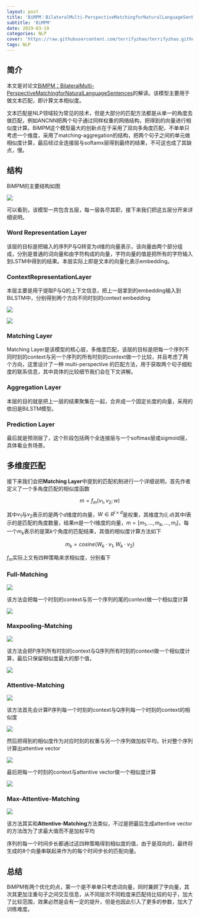```yaml
---
layout: post
title: 'BiMPM：BilateralMulti-PerspectiveMatchingforNaturalLanguageSentences 论文解读'
subtitle: 'BiMPM'
date: 2019-03-19
categories: NLP
cover: 'https://raw.githubusercontent.com/terrifyzhao/terrifyzhao.github.io/master/assets/img/2019-03-19-BiMPM%E8%AE%BA%E6%96%87%E8%A7%A3%E8%AF%BB/cover.jpg'
tags: NLP
---
```



## **简介**

本文是对论文[BiMPM：BilateralMulti-PerspectiveMatchingforNaturalLanguageSentences](https://arxiv.org/pdf/1702.03814.pdf)的解读。该模型主要用于做文本匹配，即计算文本相似度。

文本匹配是NLP领域较为常见的技术，但是大部分的匹配方法都是从单一的角度去做匹配，例如ANCNN把两个句子通过同样权重的网络结构，把得到的向量进行相似度计算。BiMPM这个模型最大的创新点在于采用了双向多角度匹配，不单单只考虑一个维度，采用了matching-aggregation的结构，把两个句子之间的单元做相似度计算，最后经过全连接层与softamx层得到最终的结果，不可这也成了其缺点，慢。


## **结构**

BiMPM的主要结构如图

![](https://raw.githubusercontent.com/terrifyzhao/terrifyzhao.github.io/master/assets/img/2019-03-19-BiMPM%E8%AE%BA%E6%96%87%E8%A7%A3%E8%AF%BB/pic1.jpg)

可以看到，该模型一共包含五层，每一层各尽其职，接下来我们把这五层分开来详细说明。

### **Word Representation Layer**

该层的目标是把输入的序列P与Q转变为d维的向量表示，该向量由两个部分组成，分别是普通的词向量和由字符构成的向量，字符向量的值是把所有的字符输入到LSTM中得到的结果。本层实际上即是文本的向量化表示embedding。



### **ContextRepresentationLayer**

本层主要是用于提取P与Q的上下文信息，把上一层拿到的embedding输入到BiLSTM中，分别得到两个方向不同时刻的context embedding

![](https://raw.githubusercontent.com/terrifyzhao/terrifyzhao.github.io/master/assets/img/2019-03-19-BiMPM%E8%AE%BA%E6%96%87%E8%A7%A3%E8%AF%BB/pic2.jpg)

![](https://raw.githubusercontent.com/terrifyzhao/terrifyzhao.github.io/master/assets/img/2019-03-19-BiMPM%E8%AE%BA%E6%96%87%E8%A7%A3%E8%AF%BB/pic3.jpg)


### **Matching Layer**

Matching Layer是该模型的核心层，多维度匹配，该层的目标是把每一个序列不同时刻的context与另一个序列的所有时刻的context做一个比较，并且考虑了两个方向，这里设计了一种 multi-perspective 的匹配方法，用于获取两个句子细粒度的联系信息，其中具体的比较细节我们会在下文讲解。


### **Aggregation Layer**

本层的目的就是把上一层的结果聚集在一起，合并成一个固定长度的向量，采用的依旧是BiLSTM模型。


### **Prediction Layer**

最后就是预测层了，这个阶段包括两个全连接层与一个softmax层或sigmoid层，具体看业务场景。


## **多维度匹配**

接下来我们会把**Matching Layer**中提到的匹配机制进行一个详细说明，首先作者定义了一个多角度匹配的相似度函数

$$m = f_m(v_1,v_2;w)$$

其中$v_1$与$v_2$表示的是两个$d$维度的向量，$W \in R^{l×d}$是权重，其维度为$(l,d)$其中$l$表示的是匹配的角度数量，结果$m$是一个$l$维度的向量，$m=[m_1,...,m_k,...,m_l]$，每一个$m_k$表示的是第$k$个角度的匹配结果，其值的相似度计算方法如下

$$m_k=cosine(W_k·v_1,W_k·v_2)$$

$f_m$实际上又有四种策略来求相似度，分别看下

### **Full-Matching**

![](https://raw.githubusercontent.com/terrifyzhao/terrifyzhao.github.io/master/assets/img/2019-03-19-BiMPM%E8%AE%BA%E6%96%87%E8%A7%A3%E8%AF%BB/pic5.jpg)


该方法会把每一个时刻的context与另一个序列的尾的context做一个相似度计算

![](https://raw.githubusercontent.com/terrifyzhao/terrifyzhao.github.io/master/assets/img/2019-03-19-BiMPM%E8%AE%BA%E6%96%87%E8%A7%A3%E8%AF%BB/pic4.jpg)

### **Maxpooling-Matching**

![](https://raw.githubusercontent.com/terrifyzhao/terrifyzhao.github.io/master/assets/img/2019-03-19-BiMPM%E8%AE%BA%E6%96%87%E8%A7%A3%E8%AF%BB/pic6.jpg)

该方法会把P序列所有时刻的context与Q序列所有时刻的context做一个相似度计算，最后只保留相似度最大的那个值，

![](https://raw.githubusercontent.com/terrifyzhao/terrifyzhao.github.io/master/assets/img/2019-03-19-BiMPM%E8%AE%BA%E6%96%87%E8%A7%A3%E8%AF%BB/pic9.jpg)

 ### **Attentive-Matching**

![](https://raw.githubusercontent.com/terrifyzhao/terrifyzhao.github.io/master/assets/img/2019-03-19-BiMPM%E8%AE%BA%E6%96%87%E8%A7%A3%E8%AF%BB/pic7.jpg)

该方法首先会计算P序列每一个时刻的context与Q序列每一个时刻的context的相似度

![](https://raw.githubusercontent.com/terrifyzhao/terrifyzhao.github.io/master/assets/img/2019-03-19-BiMPM%E8%AE%BA%E6%96%87%E8%A7%A3%E8%AF%BB/pic10.jpg)

然后把得到的相似度作为对应时刻的权重与另一个序列做加权平均，针对整个序列计算出attentive vector

![](https://raw.githubusercontent.com/terrifyzhao/terrifyzhao.github.io/master/assets/img/2019-03-19-BiMPM%E8%AE%BA%E6%96%87%E8%A7%A3%E8%AF%BB/pic11.jpg)

最后把每一个时刻的context与attentive vector做一个相似度计算

![](https://raw.githubusercontent.com/terrifyzhao/terrifyzhao.github.io/master/assets/img/2019-03-19-BiMPM%E8%AE%BA%E6%96%87%E8%A7%A3%E8%AF%BB/pic12.jpg)

  ### **Max-Attentive-Matching**

![](https://raw.githubusercontent.com/terrifyzhao/terrifyzhao.github.io/master/assets/img/2019-03-19-BiMPM%E8%AE%BA%E6%96%87%E8%A7%A3%E8%AF%BB/pic8.jpg)

该方法其实和**Attentive-Matching**方法类似，不过是把最后生成attentive vector的方法改为了求最大值而不是加权平均

序列的每一个时间步长都通过这四种策略得到相似度的值，由于是双向的，最终将生成的8个向量串联起来作为的每个时间步长的匹配向量。

## **总结**

BiMPM有两个优化的点，第一个是不单单只考虑词向量，同时兼顾了字向量，其次其更加注重句子之间交互信息，从不同层次不同粒度来匹配待比较的句子，加大了比较范围，效果必然是会有一定的提升，但是也因此引入了更多的参数，加大了训练难度。



